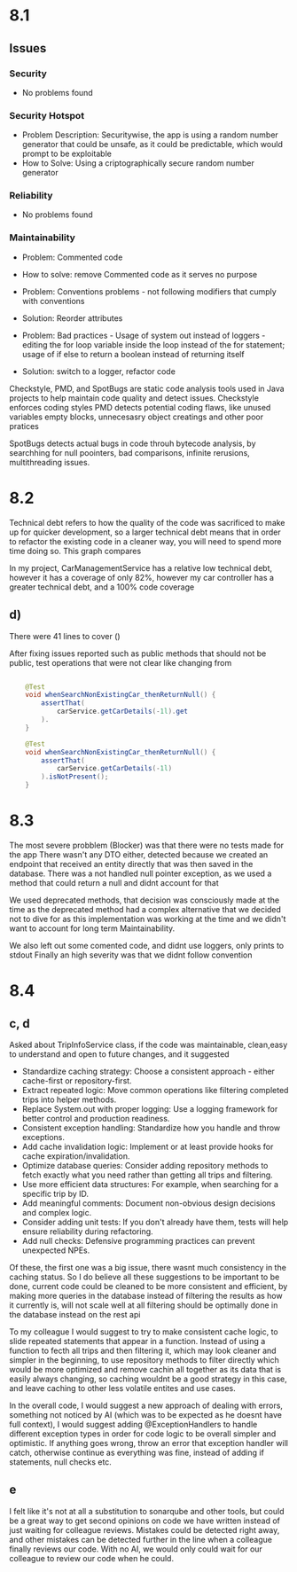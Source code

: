 # 8.1

## Issues

### Security

- No problems found

### Security Hotspot

- Problem Description: Securitywise, the app is using a random number generator that could be unsafe, as it could be predictable, which would prompt to be exploitable
- How to Solve: Using a criptographically secure random number generator

### Reliability

- No problems found

### Maintainability

- Problem: Commented code
- How to solve: remove Commented code as it serves no purpose

- Problem: Conventions problems - not following modifiers that cumply with conventions
- Solution: Reorder attributes

- Problem: Bad practices - Usage of system out instead of loggers - editing the for loop variable inside the loop instead of the for statement; usage of if else to return a boolean instead of returning itself
- Solution: switch to a logger, refactor code

Checkstyle, PMD, and SpotBugs are static code analysis tools used in Java projects to help maintain code quality and detect issues.
Checkstyle enforces coding styles
PMD detects potential coding flaws, like unused variables empty blocks, unnecesasry object creatings and other poor pratices

SpotBugs detects actual bugs in code throuh bytecode analysis, by searchhing for null poointers, bad comparisons, infinite rerusions, multithreading issues.

# 8.2

Technical debt refers to how the quality of the code was sacrificed to make up for quicker development, so a larger technical debt means that in order to refactor the existing code in a cleaner way, you will need to spend more time doing so.
This graph compares

In my project, CarManagementService has a relative low technical debt, however it has a coverage of only 82%, however my car controller has a greater technical debt, and a 100% code coverage

## d)

There were 41 lines to cover ()

After fixing issues reported such as public methods that should not be public, test operations that were not clear like changing from

```java

    @Test
    void whenSearchNonExistingCar_thenReturnNull() {
        assertThat(
            carService.getCarDetails(-1l).get
        ).
    }
```

```java
    @Test
    void whenSearchNonExistingCar_thenReturnNull() {
        assertThat(
            carService.getCarDetails(-1l)
        ).isNotPresent();
    }
```

# 8.3

The most severe probblem (Blocker) was that there were no tests made for the app
There wasn't any DTO either, detected because we created an endpoint that received an entity directly that was then saved in the database.
There was a not handled null pointer exception, as we used a method that could return a null and didnt account for that

We used deprecated methods, that decision was consciously made at the time as the deprecated method had a complex alternative that we decided not to dive for as this implementation was working at the time and we didn't want to account for long term Maintainability.

We also left out some comented code, and didnt use loggers, only prints to stdout
Finally an high severity was that we didnt follow convention

# 8.4

## c, d

Asked about TripInfoService class, if the code was maintainable, clean,easy to understand and open to future changes, and it suggested

- Standardize caching strategy: Choose a consistent approach - either cache-first or repository-first.
- Extract repeated logic: Move common operations like filtering completed trips into helper methods.
- Replace System.out with proper logging: Use a logging framework for better control and production readiness.
- Consistent exception handling: Standardize how you handle and throw exceptions.
- Add cache invalidation logic: Implement or at least provide hooks for cache expiration/invalidation.
- Optimize database queries: Consider adding repository methods to fetch exactly what you need rather than getting all trips and filtering.
- Use more efficient data structures: For example, when searching for a specific trip by ID.
- Add meaningful comments: Document non-obvious design decisions and complex logic.
- Consider adding unit tests: If you don't already have them, tests will help ensure reliability during refactoring.
- Add null checks: Defensive programming practices can prevent unexpected NPEs.

Of these, the first one was a big issue, there wasnt much consistency in the caching status.
So I do believe all these suggestions to be important to be done, current code could be cleaned to be more consistent and efficient, by making more queries in the database instead of filtering the results as how it currently is, will not scale well at all filtering should be optimally done in the database instead on the rest api

To my colleague I would suggest to try to make consistent cache logic, to slide repeated statements that appear in a function. Instead of using a function to fecth all trips and then filtering it, which may look cleaner and simpler in the beginning, to use repository methods to filter directly which would be more optimized and remove cachin all together as its data that is easily always changing, so caching wouldnt be a good strategy in this case, and leave caching to other less volatile entites and use cases.

In the overall code, I would suggest a new approach of dealing with errors, something not noticed by AI (which was to be expected as he doesnt have full context), I would suggest adding @ExceptionHandlers to handle different exception types in order for code logic to be overall simpler and optimistic. If anything goes wrong, throw an error that exception handler will catch, otherwise continue as everything was fine, instead of adding if statements, null checks etc.

## e

I felt like it's not at all a substitution to sonarqube and other tools, but could be a great way to get second opinions on code we have written instead of just waiting for colleague reviews. Mistakes could be detected right away, and other mistakes can be detected further in the line when a colleague finally reviews our code. With no AI, we would only could wait for our colleague to review our code when he could.
